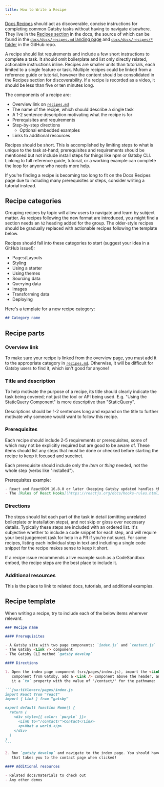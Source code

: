 ```yaml
---
title: How to Write a Recipe
---
```


[Docs Recipes](/docs/recipes/) should act as discoverable, concise instructions for completing common Gatsby tasks without having to navigate elsewhere. They live in the [Recipes section](/docs/recipes/) in the docs, the source of which can be found in the [`docs/docs/recipes.md` landing page](https://github.com/gatsbyjs/gatsby/blob/master/docs/docs/recipes.md) and [`docs/docs/recipes/*` folder](https://github.com/gatsbyjs/gatsby/blob/master/docs/docs/recipes/) in the GitHub repo.

A recipe should list requirements and include a few short instructions to complete a task. It should omit boilerplate and list only directly related, actionable instructions inline. Recipes are smaller units than tutorials, each limited to a single feature or task. Multiple recipes could be linked from a reference guide or tutorial, however the content should be consolidated in the Recipes section for discoverability. If a recipe is recorded as a video, it should be less than five or ten minutes long.

The components of a recipe are:

- Overview link on [`recipes.md`](https://github.com/gatsbyjs/gatsby/blob/master/docs/docs/recipes.md)
- The name of the recipe, which should describe a single task
- A 1-2 sentence description motivating what the recipe is for
- Prerequisites and requirements
- Step-by-step directions
  - Optional embedded examples
- Links to additional resources

Recipes should be short. This is accomplished by limiting steps to what is unique to the task at-hand; prerequisites and requirements should be mentioned but not include install steps for things like npm or Gatsby CLI. Linking to full reference guide, tutorial, or a working example can complete the loop for anyone who needs more help.

If you're finding a recipe is becoming too long to fit on the Docs Recipes page due to including many prerequisites or steps, consider writing a tutorial instead.

## Recipe categories

Grouping recipes by topic will allow users to navigate and learn by subject matter. As recipes following the new format are introduced, you might find a section needs an `h2` heading added for the group. The older-style recipes should be gradually replaced with actionable recipes following the template below.

Recipes should fall into these categories to start (suggest your idea in a GitHub issue!):

- Pages/Layouts
- Styling
- Using a starter
- Using themes
- Sourcing data
- Querying data
- Images
- Transforming data
- Deploying

Here's a template for a new recipe category:

```markdown:title=docs/docs/recipes.md
## Category name
```

## Recipe parts

### Overview link

To make sure your recipe is linked from the overview page, you must add it to the appropriate category in [`recipes.md`](https://github.com/gatsbyjs/gatsby/blob/master/docs/docs/recipes.md). Otherwise, it will be difficult for Gatsby users to find it, which isn't good for anyone!

### Title and description

To help motivate the purpose of a recipe, its title should clearly indicate the task being covered; not just the tool or API being used. E.g. "Using the StaticQuery Component" is more descriptive than "StaticQuery".

Descriptions should be 1-2 sentences long and expand on the title to further motivate why someone would want to follow this recipe.

### Prerequisites

Each recipe should include 2-5 requirements or prerequisites, some of which may not be explicitly required but are good to be aware of. These items should list any steps that must be done or checked before starting the recipe to keep it focused and succinct.

Each prerequisite should include only the _item_ or _thing_ needed, not the whole step (verbs like "installed").

Prerequisites example:

```markdown
- React and ReactDOM 16.8.0 or later (keeping Gatsby updated handles this)
- The [Rules of React Hooks](https://reactjs.org/docs/hooks-rules.html)
```

### Directions

The steps should list each part of the task in detail (omitting unrelated boilerplate or installation steps), and not skip or gloss over necessary details. Typically these steps are included with an ordered list. It's subjective whether to include a code snippet for each step, and will require your best judgement (ask for help in a PR if you're not sure). For some recipes, listing each individual step in text and including a single code snippet for the recipe makes sense to keep it short.

If a recipe issue recommends a live example such as a CodeSandbox embed, the recipe steps are the best place to include it.

### Additional resources

This is the place to link to related docs, tutorials, and additional examples.

## Recipe template

When writing a recipe, try to include each of the below items wherever relevant.

````markdown:title=docs/docs/recipes.md
### Recipe name

#### Prerequisites

- A Gatsby site with two page components: `index.js` and `contact.js`
- The Gatsby <Link /> component
- The Gatsby CLI method `gatsby develop`

#### Directions

1. Open the index page component (src/pages/index.js), import the <Link />
   component from Gatsby, add a <Link /> component above the header, and give
   it a `to` property with the value of "/contact/" for the pathname:

```jsx:title=src/pages/index.js
import React from "react"
import { Link } from "gatsby"

export default function Home() {
  return (
    <div style={{ color: `purple` }}>
      <Link to="/contact/">Contact</Link>
      <p>What a world.</p>
    </div>
  )
}
```

2. Run `gatsby develop` and navigate to the index page. You should have a link
   that takes you to the contact page when clicked!

#### Additional resources

- Related docs/materials to check out
- Any other demos
````
